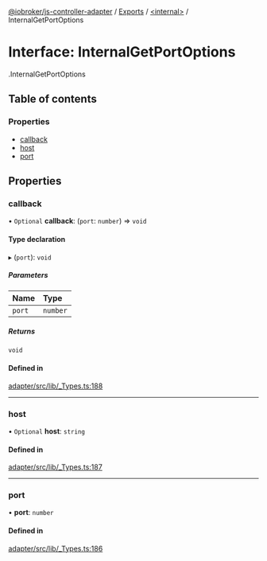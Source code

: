 [@iobroker/js-controller-adapter](../README.md) / [Exports](../modules.md) / [<internal\>](../modules/internal_.md) / InternalGetPortOptions

# Interface: InternalGetPortOptions

[<internal>](../modules/internal_.md).InternalGetPortOptions

## Table of contents

### Properties

- [callback](internal_.InternalGetPortOptions.md#callback)
- [host](internal_.InternalGetPortOptions.md#host)
- [port](internal_.InternalGetPortOptions.md#port)

## Properties

### callback

• `Optional` **callback**: (`port`: `number`) => `void`

#### Type declaration

▸ (`port`): `void`

##### Parameters

| Name | Type |
| :------ | :------ |
| `port` | `number` |

##### Returns

`void`

#### Defined in

[adapter/src/lib/_Types.ts:188](https://github.com/ioBroker/ioBroker.js-controller/blob/ce27fae4/packages/adapter/src/lib/_Types.ts#L188)

___

### host

• `Optional` **host**: `string`

#### Defined in

[adapter/src/lib/_Types.ts:187](https://github.com/ioBroker/ioBroker.js-controller/blob/ce27fae4/packages/adapter/src/lib/_Types.ts#L187)

___

### port

• **port**: `number`

#### Defined in

[adapter/src/lib/_Types.ts:186](https://github.com/ioBroker/ioBroker.js-controller/blob/ce27fae4/packages/adapter/src/lib/_Types.ts#L186)
